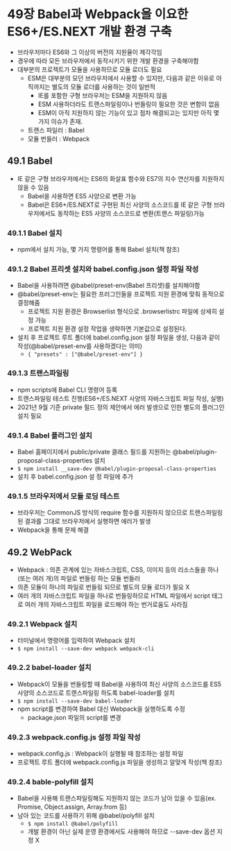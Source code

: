 # 49장 Babel과 Webpack을 이요한 ES6+/ES.NEXT 개발 환경 구축
- 브라우저마다 ES6와 그 이상의 버전의 지원율이 제각각임
- 경우에 따라 모든 브라우저에서 동작시키기 위한 개발 환경을 구축해야함
- 대부분의 프로젝트가 모듈을 사용하므로 모듈 로더도 필요
  - ESM은 대부분의 모던 브라우저에서 사용할 수 있지만, 다음과 같은 이유로 아직까지는 별도의 모듈 로더를 사용하는 것이 일반적
    - IE를 포함한 구형 브라우저는 ESM을 지원하지 않음
    - ESM 사용하더라도 트랜스파일링이나 번들링이 필요한 것은 변함이 없음
    - ESM이 아직 지원하지 않는 기능이 있고 점차 해결되고는 있지만 아직 몇 가지 이슈가 존재.
  - 트랜스 파일러 : Babel
  - 모듈 번들러 : Webpack

## 49.1 Babel
- IE 같은 구형 브라우저에서는 ES6의 화살표 함수와 ES7의 지수 연산자를 지원하지 않을 수 있음
  - Babel을 사용하면 ES5 사양으로 변환 가능
  - Babel은 ES6+/ES.NEXT로 구현된 최신 사양의 소스코드를 IE 같은 구형 브라우저에서도 동작하는 ES5 사양의 소스코드로 변환(트랜스 파일링)가능

### 49.1.1 Babel 설치
- npm에서 설치 가능, 몇 가지 명령어를 통해 Babel 설치(책 참조)

### 49.1.2 Babel 프리셋 설치와 babel.config.json 설정 파일 작성
- Babel을 사용하려면 @babel/preset-env(Babel 프리셋)를 설치해야함
- @babel/preset-env는 필요한 프러그인들을 프로젝트 지원 환경에 맞춰 동적으로 결정해줌
  - 프로젝트 지원 환경은 Browserlist 형식으로 .browserlistrc 파일에 상세히 설정 가능
  - 프로젝트 지원 환경 설정 작업을 생략하면 기본값으로 설정된다.
- 설치 후 프로젝트 루트 폴더에 babel.config.json 설정 파일을 생성, 다음과 같이 작성(@babel/preset-env를 사용하겠다는 의미)
  - `{ "presets" : ["@babel/preset-env"] }`

### 49.1.3 트랜스파일링
- npm scripts에 Babel CLI 명령어 등록
- 트랜스파일링 테스트 진행(ES6+/ES.NEXT 사양의 자바스크립트 파일 작성, 실행)
- 2021년 9월 기준 private 필드 정의 제안에서 에러 발생으로 인한 별도의 플러그인 설치 필요

### 49.1.4 Babel 플러그인 설치
- Babel 홈페이지에서 public/private 클래스 필드를 지원하는 @babel/plugin-proposal-class-properties 설치
- `$ npm install __save-dev @babel/plugin-proposal-class-properties`
- 설치 후 babel.config.json 설 정 파일에 추가

### 49.1.5 브라우저에서 모듈 로딩 테스트
- 브라우저는 CommonJS 방식의 require 함수를 지원하지 않으므로 트랜스파일링된 결과를 그대로 브라우저에서 실행하면 에러가 발생
- Webpack을 통해 문제 해결

## 49.2 WebPack
- Webpack : 의존 관계에 있는 자바스크립트, CSS, 이미지 등의 리소스들을 하나(또는 여러 개)의 파일로 번들링 하는 모듈 번들러
- 의존 모듈이 하나의 파일로 번들링 되므로 별도의 모듈 로더가 필요 X
- 여러 개의 자바스크립트 파일을 하나로 번들링하므로 HTML 파일에서 script 태그로 여러 개의 자바스크립트 파일을 로드해야 하는 번거로움도 사라짐

### 49.2.1 Webpack 설치
- 터미널에서 명령어를 입력하여 Webpack 설치
- `$ npm install --save-dev webpack webpack-cli`

### 49.2.2 babel-loader 설치
- Webpack이 모듈을 번들링할 때 Babel을 사용하여 최신 사양의 소스코드를 ES5 사양의 소스코드로 트랜스파일링 하도록 babel-loader를 설치
- `$ npm install --save-dev babel-loader`
- npm script를 변경하여 Babel 대신 Webpack을 실행하도록 수정
  - package.json 파일의 script를 변경

### 49.2.3 webpack.config.js 설정 파일 작성
- webpack.config.js : Webpack이 실행될 때 참조하는 설정 파일
- 프로젝트 루트 폴더에 webpack.config.js 파일을 생성하고 알맞게 작성(책 참조)

### 49.2.4 bable-polyfill 설치
- Babel을 사용해 트랜스파일링해도 지원하지 않는 코드가 남아 있을 수 있음(ex. Promise, Object.assign, Array.from 등)
- 남아 있는 코드를 사용하기 위해 @babel/polyfill 설치
  - `$ npm install @babel/polyfill`
  - 개발 환경이 아닌 실제 운영 환경에서도 사용해야 하므로 --save-dev 옵션 지정 X


